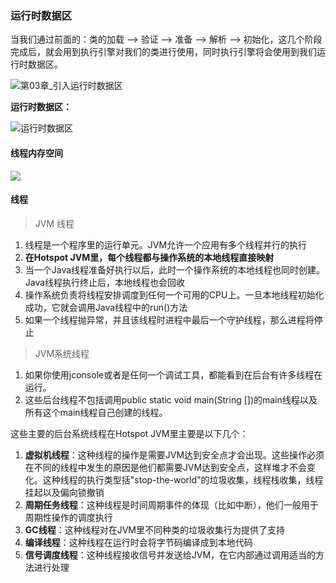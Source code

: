 ### 运行时数据区

当我们通过前面的：类的加载 --> 验证 --> 准备 --> 解析 --> 初始化，这几个阶段完成后，就会用到执行引擎对我们的类进行使用，同时执行引擎将会使用到我们运行时数据区。

![第03章_引入运行时数据区](D:\study\github\StudyNote\jvm\img\JVM上篇配图\第03章_引入运行时数据区.jpg)

**运行时数据区：**

![运行时数据区](D:\study\github\StudyNote\jvm\img\JVM上篇配图\运行时数据区.png)

#### 线程内存空间

![](D:\study\github\StudyNote\jvm\img\JVM上篇配图\jvm线程内存空间.png)

#### 线程

> JVM 线程

1. 线程是一个程序里的运行单元。JVM允许一个应用有多个线程并行的执行
2. **在Hotspot JVM里，每个线程都与操作系统的本地线程直接映射**
3. 当一个Java线程准备好执行以后，此时一个操作系统的本地线程也同时创建。Java线程执行终止后，本地线程也会回收
4. 操作系统负责将线程安排调度到任何一个可用的CPU上。一旦本地线程初始化成功，它就会调用Java线程中的run()方法
5. 如果一个线程抛异常，并且该线程时进程中最后一个守护线程，那么进程将停止

> JVM系统线程

1. 如果你使用jconsole或者是任何一个调试工具，都能看到在后台有许多线程在运行。
2. 这些后台线程不包括调用public static void main(String [])的main线程以及所有这个main线程自己创建的线程。

这些主要的后台系统线程在Hotspot JVM里主要是以下几个：

1. **虚拟机线程**：这种线程的操作是需要JVM达到安全点才会出现。这些操作必须在不同的线程中发生的原因是他们都需要JVM达到安全点，这样堆才不会变化。这种线程的执行类型括"stop-the-world"的垃圾收集，线程栈收集，线程挂起以及偏向锁撤销
2. **周期任务线程**：这种线程是时间周期事件的体现（比如中断），他们一般用于周期性操作的调度执行
3. **GC线程**：这种线程对在JVM里不同种类的垃圾收集行为提供了支持
4. **编译线程**：这种线程在运行时会将字节码编译成到本地代码
5. **信号调度线程**：这种线程接收信号并发送给JVM，在它内部通过调用适当的方法进行处理